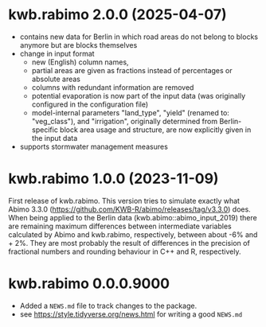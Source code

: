 # kwb.rabimo 2.0.0 (2025-04-07)

- contains new data for Berlin in which road areas do not belong to blocks 
  anymore but are blocks themselves
- change in input format
  - new (English) column names,
  - partial areas are given as fractions instead of percentages or absolute 
    areas
  - columns with redundant information are removed
  - potential evaporation is now part of the input data (was originally 
    configured in the configuration file)
  - model-internal parameters "land_type", "yield" (renamed to: "veg_class"), 
    and "irrigation", originally determined from Berlin-specific block area 
    usage and structure, are now explicitly given in the input data
- supports stormwater management measures

# kwb.rabimo 1.0.0 (2023-11-09)

First release of kwb.rabimo. This version tries to simulate exactly what
Abimo 3.3.0 (https://github.com/KWB-R/abimo/releases/tag/v3.3.0) does.
When being applied to the Berlin data (kwb.abimo::abimo_input_2019) there
are remaining maximum differences between intermediate variables calculated
by Abimo and kwb.rabimo, respectively, between about -6% and + 2%. They are
most probably the result of differences in the precision of fractional numbers
and rounding behaviour in C++ and R, respectively.

# kwb.rabimo 0.0.0.9000

* Added a `NEWS.md` file to track changes to the package.
* see https://style.tidyverse.org/news.html for writing a good `NEWS.md`
